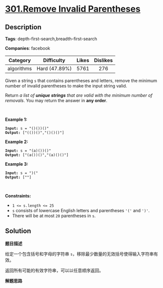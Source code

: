 # [301.Remove Invalid Parentheses](https://leetcode.com/problems/remove-invalid-parentheses/description/)

## Description

**Tags**: depth-first-search,breadth-first-search

**Companies**: facebook

|  Category  |  Difficulty   | Likes | Dislikes |
| :--------: | :-----------: | :---: | :------: |
| algorithms | Hard (47.89%) | 5761  |   276    |

<p>Given a string <code>s</code> that contains parentheses and letters, remove the minimum number of invalid parentheses to make the input string valid.</p>
<p>Return <em>a list of <strong>unique strings</strong> that are valid with the minimum number of removals</em>. You may return the answer in <strong>any order</strong>.</p>
<p>&nbsp;</p>
<p><strong class="example">Example 1:</strong></p>
<pre><code><strong>Input:</strong> s = &quot;()())()&quot;
<strong>Output:</strong> [&quot;(())()&quot;,&quot;()()()&quot;]</code></pre>
<p><strong class="example">Example 2:</strong></p>
<pre><code><strong>Input:</strong> s = &quot;(a)())()&quot;
<strong>Output:</strong> [&quot;(a())()&quot;,&quot;(a)()()&quot;]</code></pre>
<p><strong class="example">Example 3:</strong></p>
<pre><code><strong>Input:</strong> s = &quot;)(&quot;
<strong>Output:</strong> [&quot;&quot;]</code></pre>
<p>&nbsp;</p>
<p><strong>Constraints:</strong></p>
<ul>
  <li><code>1 &lt;= s.length &lt;= 25</code></li>
  <li><code>s</code> consists of lowercase English letters and parentheses <code>&#39;(&#39;</code> and <code>&#39;)&#39;</code>.</li>
  <li>There will be at most <code>20</code> parentheses in <code>s</code>.</li>
</ul>

## Solution

**题目描述**

给定一个包含括号和字母的字符串 `s`，移除最少数量的无效括号使得输入字符串有效。

返回所有可能的有效字符串，可以以任意顺序返回。

**解题思路**

